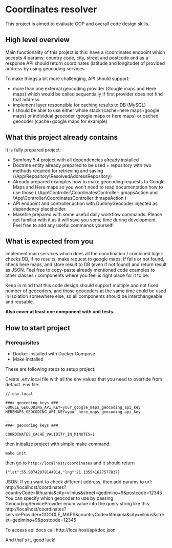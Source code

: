 # Coordinates resolver

This project is aimed to evaluate OOP and overall code design skills.

## High level overview

Main functionality of this project is this: have a /coordinates endpoint which accepts 4 params: country code, city, street and postcode and as a response API should return coordinates (latitude and longitude) of provided address by using geocoding services.

To make things a bit more challenging, API should support:
* more than one external geocoding provider (Google maps and Here maps) which would be called sequentially if first provider does not find that address
* implement layer responsible for caching results to DB (MySQL)
* I should be able to use either whole stack (cache+here maps+google maps) or individual geocoder (google maps or here maps) or cached geocoder (cache+google maps for example)

## What this project already contains

It is fully prepared project:
* Symfony 5.4 project with all dependencies already installed
* Doctrine entity already prepared to be used + repository with two methods required for retrieving and saving (\App\Repository\ResolvedAddressRepository)
* Already prepared examples how to make geocoding requests to Google Maps and Here maps so you won't need to read documentation how to use those ( \App\Controller\CoordinatesController::gmapsAction and \App\Controller\CoordinatesController::hmapsAction )
* API endpoint and controller action with DummyGeocoder injected as dependency placeholder.
* Makefile prepared with some useful daily workflow commands. Please get familiar with it as it will save you some time during development. Feel free to add any useful commands yourself!

## What is expected from you

Implement main services which does all the coordination / combined logic: checks DB, if no results, make request to google maps, if fails or not found, check here maps, and store result to DB (even if not found) and return result as JSON. Feel free to copy-paste already mentioned code examples to other classes / components where you feel is right place for it to be.

Keep in mind that this code design should support multiple and not fixed number of geocoders, and those geocoders at the same time could be used in isolation somewhere else, so all components should be interchangeable and reusable.

**Also cover at least one component with unit tests.**

## How to start project

### Prerequisites
* Docker installed with Docker Compose
* Make installed

These are following steps to setup project:

Create .env.local file with all the env values that you need to override from default .env file:
```
//.env.local

###> geocoding keys ###
GOOGLE_GEOCODING_API_KEY=your_google_maps_geocoding_api_key
HEREMAPS_GEOCODING_API_KEY=your_here_maps_geocoding_api_key

...
###< geocoding keys ###

COORDINATES_CACHE_VALIDITY_IN_MINUTES=1
```

then initialize project with simple make command:
```
make init
```

then go to `http://localhost/coordinates` and it should return

```
{"lat":55.90742079144914,"lng":21.135541627577837}
```

JSON. If you want to check different address, then add params to url: http://localhost/coordinates?countryCode=lithuania&city=vilnius&street=gedimino+9&postcode=12345 .
You can specify which geocoder to use by passing GeocodingServiceProvider enum value into the query string like this:
http://localhost/coordinates?serviceProvider=GOOGLE_MAPS&countryCode=lithuania&city=vilnius&street=gedimino+9&postcode=12345

To access api docs call http://localhost/api/doc.json

And that's it, good luck!
